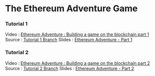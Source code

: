 # The Ethereum Adventure Game

### Tutorial 1
Video : [Ethereum Adventure : Building a game on the blockchain part 1](https://www.youtube.com/watch?v=fOpzAGnz33Q)
Source : [Tutorial 1 Branch](https://github.com/willitscale/ethereum-adventure/tree/tutorial-01)
Slides : [Ethereum Adventure - Part 1](https://docs.google.com/presentation/d/1x4IyhnpdgtMEYOl4jL7_OLG4gCUhPJfYiLtS6VNOkbo/edit?usp=sharing)

### Tutorial 2
Video : [Ethereum Adventure : Building a game on the blockchain part 2](https://www.youtube.com/watch?v=g9qnbxqJwWM)
Source : [Tutorial 2 Branch](https://github.com/willitscale/ethereum-adventure/tree/tutorial-02)
Slides : [Ethereum Adventure - Part 2](https://docs.google.com/presentation/d/1x4IyhnpdgtMEYOl4jL7_OLG4gCUhPJfYiLtS6VNOkbo/edit?usp=sharing)
